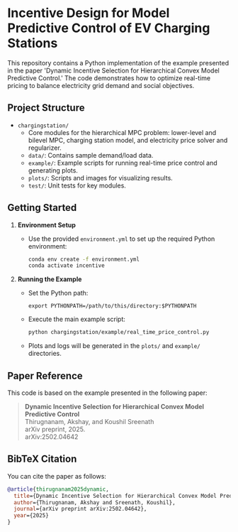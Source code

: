 # Incentive Design for Model Predictive Control of EV Charging Stations

This repository contains a Python implementation of the example presented in the paper 'Dynamic Incentive Selection for Hierarchical Convex Model Predictive Control.'
The code demonstrates how to optimize real-time pricing to balance electricity grid demand and social objectives.

## Project Structure

- `chargingstation/`
  - Core modules for the hierarchical MPC problem: lower-level and bilevel MPC, charging station model, and electricity price solver and regularizer.
  - `data/`: Contains sample demand/load data.
  - `example/`: Example scripts for running real-time price control and generating plots.
  - `plots/`: Scripts and images for visualizing results.
  - `test/`: Unit tests for key modules.

## Getting Started

1. **Environment Setup**
   - Use the provided `environment.yml` to set up the required Python environment:
     ```bash
     conda env create -f environment.yml
     conda activate incentive
     ```

2. **Running the Example**
   - Set the Python path:
     ```
     export PYTHONPATH=/path/to/this/directory:$PYTHONPATH
     ```
   - Execute the main example script:
     ```bash
     python chargingstation/example/real_time_price_control.py
     ```
   - Plots and logs will be generated in the `plots/` and `example/` directories.


## Paper Reference

This code is based on the example presented in the following paper:

> **Dynamic Incentive Selection for Hierarchical Convex Model Predictive Control**  
> Thirugnanam, Akshay, and Koushil Sreenath  
> arXiv preprint, 2025.  
> arXiv:2502.04642

## BibTeX Citation

You can cite the paper as follows:

```bibtex
@article{thirugnanam2025dynamic,
  title={Dynamic Incentive Selection for Hierarchical Convex Model Predictive Control},
  author={Thirugnanam, Akshay and Sreenath, Koushil},
  journal={arXiv preprint arXiv:2502.04642},
  year={2025}
}
```
